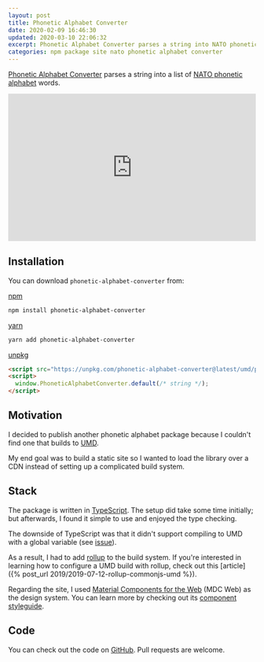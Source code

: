 ```yaml
---
layout: post
title: Phonetic Alphabet Converter
date: 2020-02-09 16:46:30
updated: 2020-03-10 22:06:32
excerpt: Phonetic Alphabet Converter parses a string into NATO phonetic alphabet words.
categories: npm package site nato phonetic alphabet converter
---
```


[Phonetic Alphabet Converter](https://remarkablemark.org/phonetic-alphabet-converter/) parses a string into a list of [NATO phonetic alphabet](https://en.wikipedia.org/wiki/NATO_phonetic_alphabet) words.

<iframe src="https://remarkablemark.org/phonetic-alphabet-converter/" frameBorder="0" width="100%" height="300px"></iframe>

## Installation

You can download `phonetic-alphabet-converter` from:

[npm](https://www.npmjs.com/package/phonetic-alphabet-converter)

```sh
npm install phonetic-alphabet-converter
```

[yarn](https://yarnpkg.com/package/?name=phonetic-alphabet-converter)

```sh
yarn add phonetic-alphabet-converter
```

[unpkg](https://unpkg.com/phonetic-alphabet-converter/)

```html
<script src="https://unpkg.com/phonetic-alphabet-converter@latest/umd/phonetic-alphabet-converter.js"></script>
<script>
  window.PhoneticAlphabetConverter.default(/* string */);
</script>
```

## Motivation

I decided to publish another phonetic alphabet package because I couldn't find one that builds to [UMD](https://github.com/umdjs/umd).

My end goal was to build a static site so I wanted to load the library over a CDN instead of setting up a complicated build system.

## Stack

The package is written in [TypeScript](https://www.typescriptlang.org/). The setup did take some time initially; but afterwards, I found it simple to use and enjoyed the type checking.

The downside of TypeScript was that it didn't support compiling to UMD with a global variable (see [issue](https://github.com/microsoft/TypeScript/issues/8436)).

As a result, I had to add [rollup](https://rollupjs.org/) to the build system. If you're interested in learning how to configure a UMD build with rollup, check out this [article]({% post_url 2019/2019-07-12-rollup-commonjs-umd %}).

Regarding the site, I used [Material Components for the Web](https://github.com/material-components/material-components-web) (MDC Web) as the design system. You can learn more by checking out its [component styleguide](https://material-components.github.io/material-components-web-catalog/).

## Code

You can check out the code on [GitHub](https://github.com/remarkablemark/phonetic-alphabet-converter). Pull requests are welcome.
